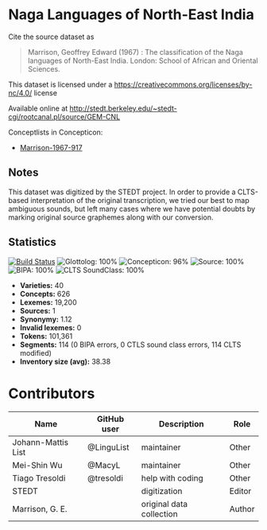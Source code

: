 # Naga Languages of North-East India

Cite the source dataset as

> Marrison, Geoffrey Edward (1967) : The classification of the Naga languages of North-East India. London: School of African and Oriental Sciences.

This dataset is licensed under a https://creativecommons.org/licenses/by-nc/4.0/ license

Available online at http://stedt.berkeley.edu/~stedt-cgi/rootcanal.pl/source/GEM-CNL


Conceptlists in Concepticon:
- [Marrison-1967-917](https://concepticon.clld.org/contributions/Marrison-1967-917)
## Notes

This dataset was digitized by the STEDT project. In order to provide a CLTS-based interpretation of the original transcription, we tried our best to map ambiguous sounds, but left many cases where we have potential doubts by marking original source graphemes along with our conversion.



## Statistics


[![Build Status](https://travis-ci.org/lexibank/marrisonnaga.svg?branch=master)](https://travis-ci.org/lexibank/marrisonnaga)
![Glottolog: 100%](https://img.shields.io/badge/Glottolog-100%25-brightgreen.svg "Glottolog: 100%")
![Concepticon: 96%](https://img.shields.io/badge/Concepticon-96%25-green.svg "Concepticon: 96%")
![Source: 100%](https://img.shields.io/badge/Source-100%25-brightgreen.svg "Source: 100%")
![BIPA: 100%](https://img.shields.io/badge/BIPA-100%25-brightgreen.svg "BIPA: 100%")
![CLTS SoundClass: 100%](https://img.shields.io/badge/CLTS%20SoundClass-100%25-brightgreen.svg "CLTS SoundClass: 100%")

- **Varieties:** 40
- **Concepts:** 626
- **Lexemes:** 19,200
- **Sources:** 1
- **Synonymy:** 1.12
- **Invalid lexemes:** 0
- **Tokens:** 101,361
- **Segments:** 114 (0 BIPA errors, 0 CTLS sound class errors, 114 CLTS modified)
- **Inventory size (avg):** 38.38

# Contributors

Name               | GitHub user | Description | Role
---                | ---         | --- | ---
Johann-Mattis List | @LinguList  | maintainer | Other
Mei-Shin Wu        | @MacyL      | maintainer | Other
Tiago Tresoldi     | @tresoldi   | help with coding | Other
STEDT      |                     | digitization | Editor
Marrison, G. E. | | original data collection | Author


